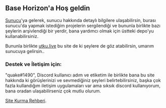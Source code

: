 ## Base Horizon'a Hoş geldin

[Sunucu](https://discord.gg/hgh7qgZ)'ya gelerek, sunucu hakkında detaylı bilgilere ulaşabilirsin, burası sunucu'da yapmak istediğim projelerin sergilendiği ve bununla birlikte bazı şeylerin arşivlendiği bir yerdir, bana yardımcı olmak için üstteki depo'yu kullanabilirsiniz.

Bununla birlikte [utku.live](https://utku.live/) bu site de ki şeylere de göz atabilirsin, umarım sunucuya gelirsin..

### Destek ve İletişim için:

"quake#1490", Discord kullanıcı adım ve etiketim ile birlikte bana bu site hakkında ki görüşlerinizi ve sevmediğiniz şeyleri belirtebilirsiniz, başka çok fazla kullandığım iletişim uygulamaları var ama sıksık discord kullanıyorum, bana oradan ulaşabilirseniz çok mutlu olurum.

[Site Kurma Rehberi](./rehber.html).

